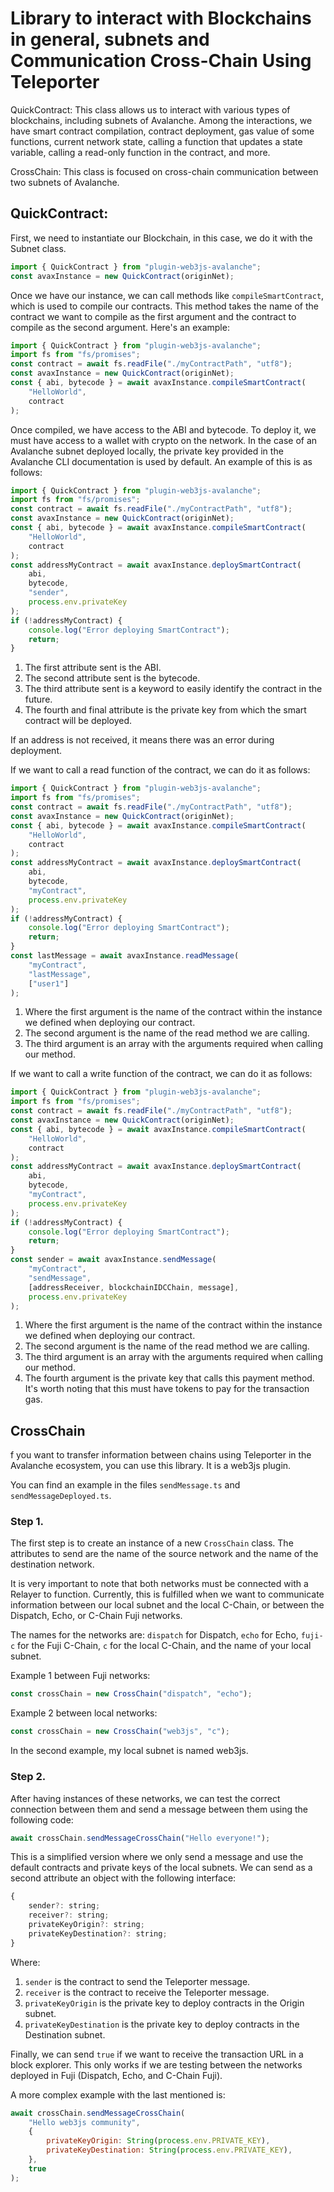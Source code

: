 # Library to interact with Blockchains in general, subnets and Communication Cross-Chain Using Teleporter

QuickContract: This class allows us to interact with various types of blockchains, including subnets of Avalanche. Among the interactions, we have smart contract compilation, contract deployment, gas value of some functions, current network state, calling a function that updates a state variable, calling a read-only function in the contract, and more.

CrossChain: This class is focused on cross-chain communication between two subnets of Avalanche.

## QuickContract:

First, we need to instantiate our Blockchain, in this case, we do it with the Subnet class.

```js
import { QuickContract } from "plugin-web3js-avalanche";
const avaxInstance = new QuickContract(originNet);
```

Once we have our instance, we can call methods like `compileSmartContract`, which is used to compile our contracts. This method takes the name of the contract we want to compile as the first argument and the contract to compile as the second argument. Here's an example:

```js
import { QuickContract } from "plugin-web3js-avalanche";
import fs from "fs/promises";
const contract = await fs.readFile("./myContractPath", "utf8");
const avaxInstance = new QuickContract(originNet);
const { abi, bytecode } = await avaxInstance.compileSmartContract(
    "HelloWorld",
    contract
);
```

Once compiled, we have access to the ABI and bytecode. To deploy it, we must have access to a wallet with crypto on the network. In the case of an Avalanche subnet deployed locally, the private key provided in the Avalanche CLI documentation is used by default. An example of this is as follows:

```js
import { QuickContract } from "plugin-web3js-avalanche";
import fs from "fs/promises";
const contract = await fs.readFile("./myContractPath", "utf8");
const avaxInstance = new QuickContract(originNet);
const { abi, bytecode } = await avaxInstance.compileSmartContract(
    "HelloWorld",
    contract
);
const addressMyContract = await avaxInstance.deploySmartContract(
    abi,
    bytecode,
    "sender",
    process.env.privateKey
);
if (!addressMyContract) {
    console.log("Error deploying SmartContract");
    return;
}
```

1. The first attribute sent is the ABI.
2. The second attribute sent is the bytecode.
3. The third attribute sent is a keyword to easily identify the contract in the future.
4. The fourth and final attribute is the private key from which the smart contract will be deployed.

If an address is not received, it means there was an error during deployment.

If we want to call a read function of the contract, we can do it as follows:

```js
import { QuickContract } from "plugin-web3js-avalanche";
import fs from "fs/promises";
const contract = await fs.readFile("./myContractPath", "utf8");
const avaxInstance = new QuickContract(originNet);
const { abi, bytecode } = await avaxInstance.compileSmartContract(
    "HelloWorld",
    contract
);
const addressMyContract = await avaxInstance.deploySmartContract(
    abi,
    bytecode,
    "myContract",
    process.env.privateKey
);
if (!addressMyContract) {
    console.log("Error deploying SmartContract");
    return;
}
const lastMessage = await avaxInstance.readMessage(
    "myContract",
    "lastMessage",
    ["user1"]
);
```

1.  Where the first argument is the name of the contract within the instance we defined when deploying our contract.
2.  The second argument is the name of the read method we are calling.
3.  The third argument is an array with the arguments required when calling our method.

If we want to call a write function of the contract, we can do it as follows:

```js
import { QuickContract } from "plugin-web3js-avalanche";
import fs from "fs/promises";
const contract = await fs.readFile("./myContractPath", "utf8");
const avaxInstance = new QuickContract(originNet);
const { abi, bytecode } = await avaxInstance.compileSmartContract(
    "HelloWorld",
    contract
);
const addressMyContract = await avaxInstance.deploySmartContract(
    abi,
    bytecode,
    "myContract",
    process.env.privateKey
);
if (!addressMyContract) {
    console.log("Error deploying SmartContract");
    return;
}
const sender = await avaxInstance.sendMessage(
    "myContract",
    "sendMessage",
    [addressReceiver, blockchainIDCChain, message],
    process.env.privateKey
);
```

1.  Where the first argument is the name of the contract within the instance we defined when deploying our contract.
2.  The second argument is the name of the read method we are calling.
3.  The third argument is an array with the arguments required when calling our method.
4.  The fourth argument is the private key that calls this payment method. It's worth noting that this must have tokens to pay for the transaction gas.

## CrossChain

f you want to transfer information between chains using Teleporter in the Avalanche ecosystem, you can use this library. It is a web3js plugin.

You can find an example in the files `sendMessage.ts` and `sendMessageDeployed.ts`.

### Step 1.

The first step is to create an instance of a new `CrossChain` class. The attributes to send are the name of the source network and the name of the destination network.

It is very important to note that both networks must be connected with a Relayer to function. Currently, this is fulfilled when we want to communicate information between our local subnet and the local C-Chain, or between the Dispatch, Echo, or C-Chain Fuji networks.

The names for the networks are: `dispatch` for Dispatch, `echo` for Echo, `fuji-c` for the Fuji C-Chain, `c` for the local C-Chain, and the name of your local subnet.

Example 1 between Fuji networks:

```js
const crossChain = new CrossChain("dispatch", "echo");
```

Example 2 between local networks:

```js
const crossChain = new CrossChain("web3js", "c");
```

In the second example, my local subnet is named web3js.

### Step 2.

After having instances of these networks, we can test the correct connection between them and send a message between them using the following code:

```js
await crossChain.sendMessageCrossChain("Hello everyone!");
```

This is a simplified version where we only send a message and use the default contracts and private keys of the local subnets. We can send as a second attribute an object with the following interface:

```js
{
	sender?: string;
	receiver?: string;
	privateKeyOrigin?: string;
	privateKeyDestination?: string;
}
```

Where:

1.  `sender` is the contract to send the Teleporter message.
2.  `receiver` is the contract to receive the Teleporter message.
3.  `privateKeyOrigin` is the private key to deploy contracts in the Origin subnet.
4.  `privateKeyDestination` is the private key to deploy contracts in the Destination subnet.

Finally, we can send `true` if we want to receive the transaction URL in a block explorer. This only works if we are testing between the networks deployed in Fuji (Dispatch, Echo, and C-Chain Fuji).

A more complex example with the last mentioned is:

```js
await crossChain.sendMessageCrossChain(
    "Hello web3js community",
    {
        privateKeyOrigin: String(process.env.PRIVATE_KEY),
        privateKeyDestination: String(process.env.PRIVATE_KEY),
    },
    true
);
```
